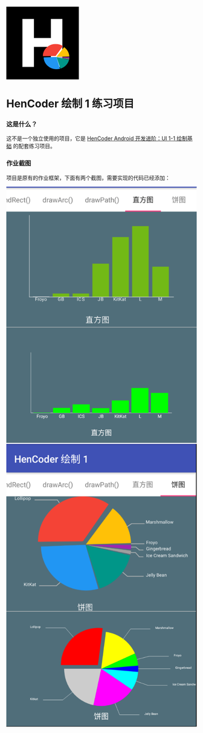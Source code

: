 ![](images/icon.png)

HenCoder 绘制 1 练习项目
===

### 这是什么？

这不是一个独立使用的项目，它是 [HenCoder Android 开发进阶：UI 1-1 绘制基础](http://hencoder.com/ui-1-1) 的配套练习项目。

### 作业截图


项目是原有的作业框架，下面有两个截图，需要实现的代码已经添加：

![](images/直方图.PNG)
![](images/饼图.PNG)

